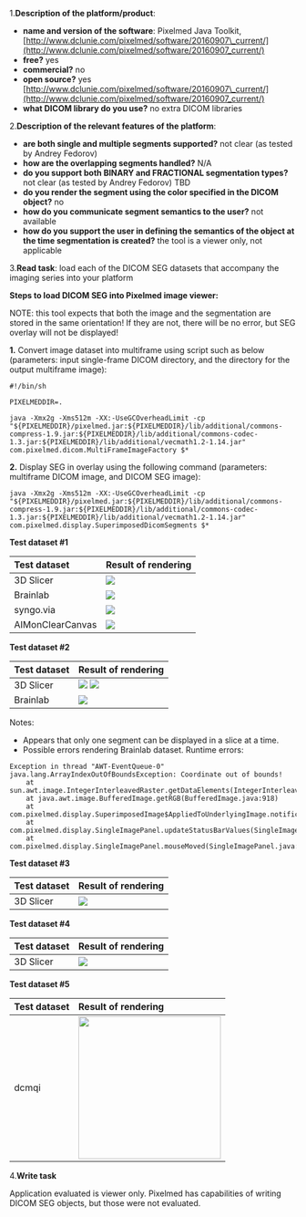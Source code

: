 1.**Description of the platform/product**:

* **name and version of the software**: Pixelmed Java Toolkit, [http://www.dclunie.com/pixelmed/software/20160907\_current/](http://www.dclunie.com/pixelmed/software/20160907_current/)
* **free?** yes
* **commercial?** no
* **open source?** yes [http://www.dclunie.com/pixelmed/software/20160907\_current/](http://www.dclunie.com/pixelmed/software/20160907_current/)
* **what DICOM library do you use?** no extra DICOM libraries

2.**Description of the relevant features of the platform**:

* **are both single and multiple segments supported?** not clear \(as tested by Andrey Fedorov\)
* **how are the overlapping segments handled?** N/A
* **do you support both BINARY and FRACTIONAL segmentation types?** not clear \(as tested by Andrey Fedorov\) TBD
* **do you render the segment using the color specified in the DICOM object?** no
* **how do you communicate segment semantics to the user?** not available
* **how do you support the user in defining the semantics of the object at the time segmentation is created?** the tool is a viewer only, not applicable

3.**Read task**: load each of the DICOM SEG datasets that accompany the imaging series into your platform

**Steps to load DICOM SEG into Pixelmed image viewer:**

NOTE: this tool expects that both the image and the segmentation are stored in the same orientation! If they are not, there will be no error, but SEG overlay will not be displayed!

**1.** Convert image dataset into multiframe using script such as below \(parameters: input single-frame DICOM directory, and the directory for the output multiframe image\):

```text
#!/bin/sh

PIXELMEDDIR=.

java -Xmx2g -Xms512m -XX:-UseGCOverheadLimit -cp "${PIXELMEDDIR}/pixelmed.jar:${PIXELMEDDIR}/lib/additional/commons-compress-1.9.jar:${PIXELMEDDIR}/lib/additional/commons-codec-1.3.jar:${PIXELMEDDIR}/lib/additional/vecmath1.2-1.14.jar" com.pixelmed.dicom.MultiFrameImageFactory $*
```

**2.** Display SEG in overlay using the following command \(parameters: multiframe DICOM image, and DICOM SEG image\):

```text
java -Xmx2g -Xms512m -XX:-UseGCOverheadLimit -cp "${PIXELMEDDIR}/pixelmed.jar:${PIXELMEDDIR}/lib/additional/commons-compress-1.9.jar:${PIXELMEDDIR}/lib/additional/commons-codec-1.3.jar:${PIXELMEDDIR}/lib/additional/vecmath1.2-1.14.jar" com.pixelmed.display.SuperimposedDicomSegments $*
```

**Test dataset \#1**

| Test dataset | Result of rendering |
| :--- | :--- |
| 3D Slicer | ![](../pixelmed/slicer-read-td1.png) |
| Brainlab | ![](../pixelmed//brainlab-read-td1.png) |
| syngo.via | ![](../pixelmed//syngo-read-td1.png) |
| AIMonClearCanvas | ![](../pixelmed//clearcanvas-read-td1.png) |

**Test dataset \#2**

| Test dataset | Result of rendering |
| :--- | :--- |
| 3D Slicer | ![](../../.gitbook/assets/slicer-read-td2-1.png) ![](../../.gitbook/assets/slicer-read-td2-2.png) |
| Brainlab | ![](../../.gitbook/assets/brainlab-read-td2.png) |

Notes:

* Appears that only one segment can be displayed in a slice at a time.
* Possible errors rendering Brainlab dataset. Runtime errors:

```text
Exception in thread "AWT-EventQueue-0" java.lang.ArrayIndexOutOfBoundsException: Coordinate out of bounds!
    at sun.awt.image.IntegerInterleavedRaster.getDataElements(IntegerInterleavedRaster.java:219)
    at java.awt.image.BufferedImage.getRGB(BufferedImage.java:918)
    at com.pixelmed.display.SuperimposedImage$AppliedToUnderlyingImage.notificationOfCurrentLocationIn3DSpace(SuperimposedImage.java:224)
    at com.pixelmed.display.SingleImagePanel.updateStatusBarValues(SingleImagePanel.java:1039)
    at com.pixelmed.display.SingleImagePanel.mouseMoved(SingleImagePanel.java:993)
```

**Test dataset \#3**

| Test dataset | Result of rendering |
| :--- | :--- |
| 3D Slicer | ![](../pixelmed/slicer-read-td3.png) |

**Test dataset \#4**

| Test dataset | Result of rendering |
| :--- | :--- |
| 3D Slicer | ![](../pixelmed/slicer-read-td4.png) |

**Test dataset \#5**

| Test dataset | Result of rendering |
| :--- | :--- |
| dcmqi | <img src="../pixelmed/pixelmed-seg-read-td5.png" width=250> |

4.**Write task**

Application evaluated is viewer only. Pixelmed has capabilities of writing DICOM SEG objects, but those were not evaluated.
